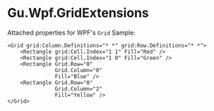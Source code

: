 # Gu.Wpf.GridExtensions

Attached properties for WPF's `Grid`
Sample:

```xaml
<Grid grid:Column.Definitions="* *" grid:Row.Definitions="* *">
    <Rectangle grid:Cell.Index="1 1" Fill="Red" />
    <Rectangle grid:Cell.Index="1 0" Fill="Green" />
    <Rectangle Grid.Row="0"
               Grid.Column="0"
               Fill="Blue" />
    <Rectangle Grid.Row="0"
               Grid.Column="2"
               Fill="Yellow" />
</Grid>
```
